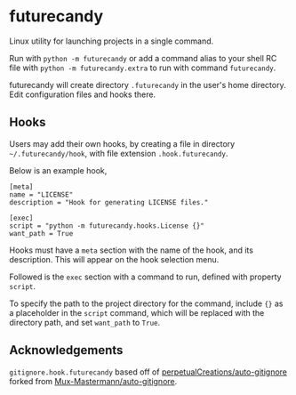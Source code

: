 # futurecandy
Linux utility for launching projects in a single command.

Run with `python -m futurecandy` or add a command alias to your shell RC file with `python -m futurecandy.extra` to run with command `futurecandy`.

futurecandy will create directory `.futurecandy` in the user's home directory.
Edit configuration files and hooks there.

## Hooks
Users may add their own hooks, by creating a file in directory `~/.futurecandy/hook`, with file extension `.hook.futurecandy`.

Below is an example hook,
```
[meta]
name = "LICENSE"
description = "Hook for generating LICENSE files."

[exec]
script = "python -m futurecandy.hooks.License {}"
want_path = True
```

Hooks must have a `meta` section with the name of the hook, and its description.
This will appear on the hook selection menu.

Followed is the `exec` section with a command to run, defined with property `script`.

To specify the path to the project directory for the command, include `{}` as a placeholder in the `script` command, which will be replaced with the directory path, and set `want_path` to `True`.

## Acknowledgements
`gitignore.hook.futurecandy` based off of [perpetualCreations/auto-gitignore](https://github.com/perpetualCreations/auto-gitignore) forked from [Mux-Mastermann/auto-gitignore](https://github.com/Mux-Mastermann/auto-gitignore).
